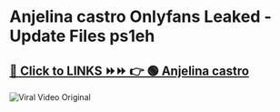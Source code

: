 
 # Anjelina castro Onlyfans Leaked - Update Files ps1eh

## <h2><a href="https://clipsfans.com/Anjelina_castro&ref=git">🔗 Click to LINKS ⏩⏩ 👉 🟢 Anjelina castro </a></h2>

<a href="https://clipsfans.com/Anjelina_castro&ref=git" rel="nofollow" data-target="animated-image.originalLink"><img src="https://i.ibb.co.com/xMMVF88/686577567.gif" alt="Viral Video Original" style="max-width: 100%; display: inline-block;" data-target="animated-image.originalImage"></a>

